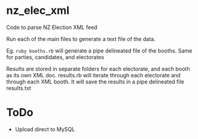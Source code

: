 # nz_elec_xml
Code to parse NZ Election XML feed


Run each of the main files to generate a text file of the data.

Eg. `ruby booths.rb` will generate a pipe delineated file of the booths.
Same for parties, candidates, and electorates

Results are stored in separate folders for each electorate, and each booth as its own XML doc.
results.rb will iterate through each electorate and through each XML booth. It will save the results in a pipe delineated file results.txt

# ToDo
* Upload direct to MySQL